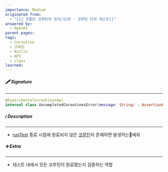 ```yaml
---
importance: Medium
originated from:
  - "[[📘 코틀린 코루틴의 정석/12장 - 코루틴 단위 테스트]]"
answered by:
  - OpenAI
parent pages: 
tags:
  - Coroutine
  - 코루틴
  - Kotlin
  - API
  - class
learned:
---
```

##### 🖋️ Signature
---
```Kotlin
@ExperimentalCoroutinesApi  
internal class UncompletedCoroutinesError(message: String) : AssertionError(message)
```

##### ℹ️ Description
---
- [runTest](runTest.md) 종료 시점에 완료되지 않은 [코루틴](코루틴.md)이 존재하면 발생하는예외

##### ➕ Extra
---
- 테스트 내에서 모든 코루틴이 완료됐는지 검증하는 역할
